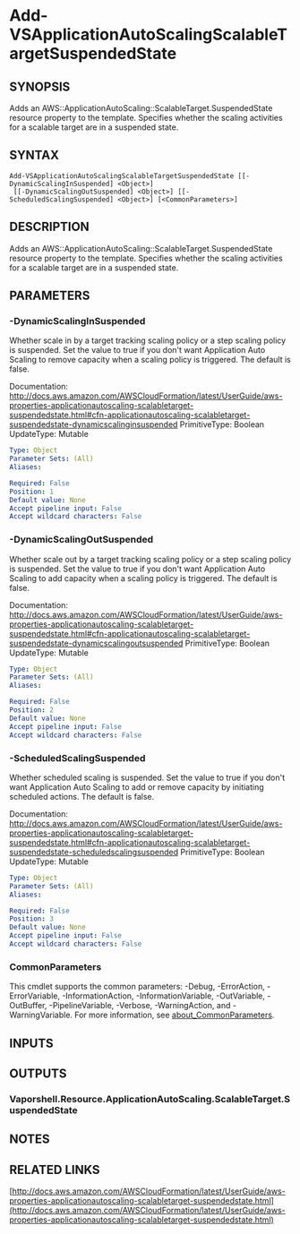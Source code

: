 # Add-VSApplicationAutoScalingScalableTargetSuspendedState

## SYNOPSIS
Adds an AWS::ApplicationAutoScaling::ScalableTarget.SuspendedState resource property to the template.
Specifies whether the scaling activities for a scalable target are in a suspended state.

## SYNTAX

```
Add-VSApplicationAutoScalingScalableTargetSuspendedState [[-DynamicScalingInSuspended] <Object>]
 [[-DynamicScalingOutSuspended] <Object>] [[-ScheduledScalingSuspended] <Object>] [<CommonParameters>]
```

## DESCRIPTION
Adds an AWS::ApplicationAutoScaling::ScalableTarget.SuspendedState resource property to the template.
Specifies whether the scaling activities for a scalable target are in a suspended state.

## PARAMETERS

### -DynamicScalingInSuspended
Whether scale in by a target tracking scaling policy or a step scaling policy is suspended.
Set the value to true if you don't want Application Auto Scaling to remove capacity when a scaling policy is triggered.
The default is false.

Documentation: http://docs.aws.amazon.com/AWSCloudFormation/latest/UserGuide/aws-properties-applicationautoscaling-scalabletarget-suspendedstate.html#cfn-applicationautoscaling-scalabletarget-suspendedstate-dynamicscalinginsuspended
PrimitiveType: Boolean
UpdateType: Mutable

```yaml
Type: Object
Parameter Sets: (All)
Aliases:

Required: False
Position: 1
Default value: None
Accept pipeline input: False
Accept wildcard characters: False
```

### -DynamicScalingOutSuspended
Whether scale out by a target tracking scaling policy or a step scaling policy is suspended.
Set the value to true if you don't want Application Auto Scaling to add capacity when a scaling policy is triggered.
The default is false.

Documentation: http://docs.aws.amazon.com/AWSCloudFormation/latest/UserGuide/aws-properties-applicationautoscaling-scalabletarget-suspendedstate.html#cfn-applicationautoscaling-scalabletarget-suspendedstate-dynamicscalingoutsuspended
PrimitiveType: Boolean
UpdateType: Mutable

```yaml
Type: Object
Parameter Sets: (All)
Aliases:

Required: False
Position: 2
Default value: None
Accept pipeline input: False
Accept wildcard characters: False
```

### -ScheduledScalingSuspended
Whether scheduled scaling is suspended.
Set the value to true if you don't want Application Auto Scaling to add or remove capacity by initiating scheduled actions.
The default is false.

Documentation: http://docs.aws.amazon.com/AWSCloudFormation/latest/UserGuide/aws-properties-applicationautoscaling-scalabletarget-suspendedstate.html#cfn-applicationautoscaling-scalabletarget-suspendedstate-scheduledscalingsuspended
PrimitiveType: Boolean
UpdateType: Mutable

```yaml
Type: Object
Parameter Sets: (All)
Aliases:

Required: False
Position: 3
Default value: None
Accept pipeline input: False
Accept wildcard characters: False
```

### CommonParameters
This cmdlet supports the common parameters: -Debug, -ErrorAction, -ErrorVariable, -InformationAction, -InformationVariable, -OutVariable, -OutBuffer, -PipelineVariable, -Verbose, -WarningAction, and -WarningVariable. For more information, see [about_CommonParameters](http://go.microsoft.com/fwlink/?LinkID=113216).

## INPUTS

## OUTPUTS

### Vaporshell.Resource.ApplicationAutoScaling.ScalableTarget.SuspendedState
## NOTES

## RELATED LINKS

[http://docs.aws.amazon.com/AWSCloudFormation/latest/UserGuide/aws-properties-applicationautoscaling-scalabletarget-suspendedstate.html](http://docs.aws.amazon.com/AWSCloudFormation/latest/UserGuide/aws-properties-applicationautoscaling-scalabletarget-suspendedstate.html)


